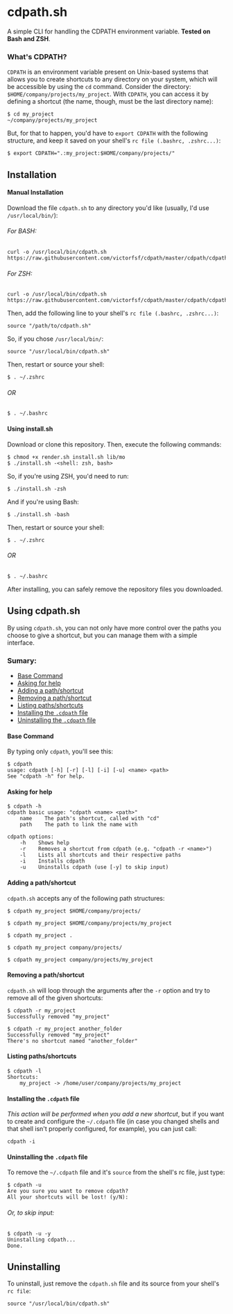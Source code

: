 # cdpath.sh

A simple CLI for handling the CDPATH environment variable.
**Tested on Bash and ZSH**.

### What's CDPATH?

`CDPATH` is an environment variable present on Unix-based systems that allows you to create shortcuts to any directory on your system, which will be accessible by using the `cd` command. Consider the directory: `$HOME/company/projects/my_project`. With `CDPATH`,
you can access it by defining a shortcut (the name, though, must be the last directory name):
```shell
$ cd my_project
~/company/projects/my_project
```
But, for that to happen, you'd have to `export CDPATH` with the following structure, and keep it saved on your shell's `rc file (.bashrc, .zshrc...)`:
```shell
$ export CDPATH=".:my_project:$HOME/company/projects/"
```
## Installation

#### Manual Installation
Download the file `cdpath.sh` to any directory you'd like (usually, I'd use `/usr/local/bin/`):
###### For BASH:
```
curl -o /usr/local/bin/cdpath.sh https://raw.githubusercontent.com/victorfsf/cdpath/master/cdpath/cdpath.bash.sh
```
###### For ZSH:
```
curl -o /usr/local/bin/cdpath.sh https://raw.githubusercontent.com/victorfsf/cdpath/master/cdpath/cdpath.zsh.sh
```
Then, add the following line to your shell's `rc file (.bashrc, .zshrc...)`:
```shell
source "/path/to/cdpath.sh"
```
So, if you chose `/usr/local/bin/`:
```shell
source "/usr/local/bin/cdpath.sh"
```
Then, restart or source your shell:
```shell
$ . ~/.zshrc
```
###### OR
```shell
$ . ~/.bashrc
```

#### Using install.sh
Download or clone this repository. Then, execute the following commands:
```
$ chmod +x render.sh install.sh lib/mo
$ ./install.sh -<shell: zsh, bash>
```
So, if you're using ZSH, you'd need to run:
```
$ ./install.sh -zsh
```
And if you're using Bash:
```
$ ./install.sh -bash
```
Then, restart or source your shell:
```shell
$ . ~/.zshrc
```
###### OR
```shell
$ . ~/.bashrc
```
After installing, you can safely remove the repository files you downloaded.

## Using cdpath.sh

By using `cdpath.sh`, you can not only have more control over the paths you choose to give a shortcut, but you can manage them with a simple interface.

### Sumary:

  - [Base Command](#base-command)
  - [Asking for help](#asking-for-help)
  - [Adding a path/shortcut](#adding-a-pathshortcut)
  - [Removing a path/shortcut](#removing-a-pathshortcut)
  - [Listing paths/shortcuts](#listing-pathsshortcuts)
  - [Installing the `.cdpath` file](#installing-the-cdpath-file)
  - [Uninstalling the `.cdpath` file](#uninstalling-the-cdpath-file)

#### Base Command

By typing only `cdpath`, you'll see this:
```
$ cdpath
usage: cdpath [-h] [-r] [-l] [-i] [-u] <name> <path>
See "cdpath -h" for help.
```

#### Asking for help

```
$ cdpath -h
cdpath basic usage: "cdpath <name> <path>"
    name    The path's shortcut, called with "cd"
    path    The path to link the name with

cdpath options:
    -h    Shows help
    -r    Removes a shortcut from cdpath (e.g. "cdpath -r <name>")
    -l    Lists all shortcuts and their respective paths
    -i    Installs cdpath
    -u    Uninstalls cdpath (use [-y] to skip input)
```

#### Adding a path/shortcut

`cdpath.sh` accepts any of the following path structures:
```
$ cdpath my_project $HOME/company/projects/
```

```
$ cdpath my_project $HOME/company/projects/my_project
```
```
$ cdpath my_project .
```

```
$ cdpath my_project company/projects/
```

```
$ cdpath my_project company/projects/my_project
```

#### Removing a path/shortcut

`cdpath.sh` will loop through the arguments after the `-r` option and try to remove all of the given shortcuts:
```
$ cdpath -r my_project
Successfully removed "my_project"
```

```
$ cdpath -r my_project another_folder
Successfully removed "my_project"
There's no shortcut named "another_folder"
```

#### Listing paths/shortcuts

```
$ cdpath -l
Shortcuts:
    my_project -> /home/user/company/projects/my_project
```

#### Installing the `.cdpath` file

*This action will be performed when you add a new shortcut*, but if you want to create and configure the `~/.cdpath` file (in case you changed shells and that shell isn't properly configured, for example), you can just call:
```
cdpath -i
```

#### Uninstalling the `.cdpath` file

To remove the `~/.cdpath` file and it's `source` from the shell's rc file, just type:
```
$ cdpath -u
Are you sure you want to remove cdpath?
All your shortcuts will be lost! (y/N): 
```
###### Or, to skip input:
```
$ cdpath -u -y
Uninstalling cdpath...
Done.
```

## Uninstalling

To uninstall, just remove the `cdpath.sh` file and its source from your shell's `rc file`:
```
source "/usr/local/bin/cdpath.sh"
```
